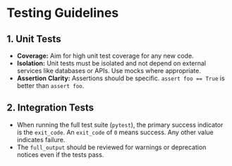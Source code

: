 # Testing Guidelines

## 1. Unit Tests
- **Coverage:** Aim for high unit test coverage for any new code.
- **Isolation:** Unit tests must be isolated and not depend on external services like databases or APIs. Use mocks where appropriate.
- **Assertion Clarity:** Assertions should be specific. `assert foo == True` is better than `assert foo`.

## 2. Integration Tests
- When running the full test suite (`pytest`), the primary success indicator is the `exit_code`. An `exit_code` of `0` means success. Any other value indicates failure.
- The `full_output` should be reviewed for warnings or deprecation notices even if the tests pass.
